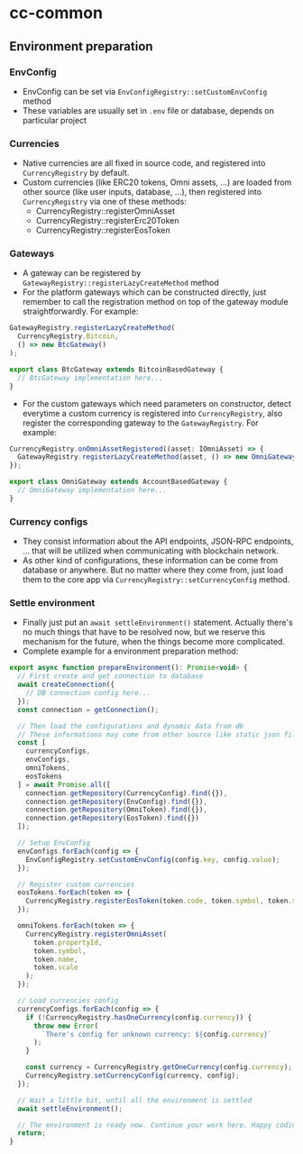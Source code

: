 # cc-common

## Environment preparation

### EnvConfig

- EnvConfig can be set via `EnvConfigRegistry::setCustomEnvConfig` method
- These variables are usually set in `.env` file or database, depends on particular project

### Currencies

- Native currencies are all fixed in source code, and registered into `CurrencyRegistry` by default.
- Custom currencies (like ERC20 tokens, Omni assets, ...) are loaded from other source (like user inputs, database, ...), then registered into `CurrencyRegistry` via one of these methods:
  - CurrencyRegistry::registerOmniAsset
  - CurrencyRegistry::registerErc20Token
  - CurrencyRegistry::registerEosToken

### Gateways

- A gateway can be registered by `GatewayRegistry::registerLazyCreateMethod` method
- For the platform gateways which can be constructed directly, just remember to call the registration method on top of the gateway module straightforwardly. For example:

```js
GatewayRegistry.registerLazyCreateMethod(
  CurrencyRegistry.Bitcoin,
  () => new BtcGateway()
);

export class BtcGateway extends BitcoinBasedGateway {
  // BtcGateway implementation here...
}
```

- For the custom gateways which need parameters on constructor, detect everytime a custom currency is registered into `CurrencyRegistry`, also register the corresponding gateway to the `GatewayRegistry`. For example:

```js
CurrencyRegistry.onOmniAssetRegistered((asset: IOmniAsset) => {
  GatewayRegistry.registerLazyCreateMethod(asset, () => new OmniGateway(asset));
});

export class OmniGateway extends AccountBasedGateway {
  // OmniGateway implementation here...
}
```

### Currency configs

- They consist information about the API endpoints, JSON-RPC endpoints, ... that will be utilized when communicating with blockchain network.
- As other kind of configurations, these information can be come from database or anywhere. But no matter where they come from, just load them to the core app via `CurrencyRegistry::setCurrencyConfig` method.

### Settle environment

- Finally just put an `await settleEnvironment()` statement. Actually there's no much things that have to be resolved now, but we reserve this mechanism for the future, when the things become more complicated.
- Complete example for a environment preparation method:

```js
export async function prepareEnvironment(): Promise<void> {
  // First create and get connection to database
  await createConnection({
    // DB connection config here...
  });
  const connection = getConnection();

  // Then load the configurations and dynamic data from db
  // These informations may come from other source like static json files, .env files, ... depends on each particular project
  const [
    currencyConfigs,
    envConfigs,
    omniTokens,
    eosTokens
  ] = await Promise.all([
    connection.getRepository(CurrencyConfig).find({}),
    connection.getRepository(EnvConfig).find({}),
    connection.getRepository(OmniToken).find({}),
    connection.getRepository(EosToken).find({})
  ]);

  // Setup EnvConfig
  envConfigs.forEach(config => {
    EnvConfigRegistry.setCustomEnvConfig(config.key, config.value);
  });

  // Register custom currencies
  eosTokens.forEach(token => {
    CurrencyRegistry.registerEosToken(token.code, token.symbol, token.scale);
  });

  omniTokens.forEach(token => {
    CurrencyRegistry.registerOmniAsset(
      token.propertyId,
      token.symbol,
      token.name,
      token.scale
    );
  });

  // Load currencies config
  currencyConfigs.forEach(config => {
    if (!CurrencyRegistry.hasOneCurrency(config.currency)) {
      throw new Error(
        `There's config for unknown currency: ${config.currency}`
      );
    }

    const currency = CurrencyRegistry.getOneCurrency(config.currency);
    CurrencyRegistry.setCurrencyConfig(currency, config);
  });

  // Wait a little bit, until all the environment is settled
  await settleEnvironment();

  // The environment is ready now. Continue your work here. Happy coding...
  return;
}
```
